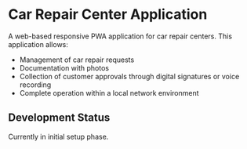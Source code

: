 # Car Repair Center Application

A web-based responsive PWA application for car repair centers. This application allows:
- Management of car repair requests
- Documentation with photos
- Collection of customer approvals through digital signatures or voice recording
- Complete operation within a local network environment

## Development Status
Currently in initial setup phase.
